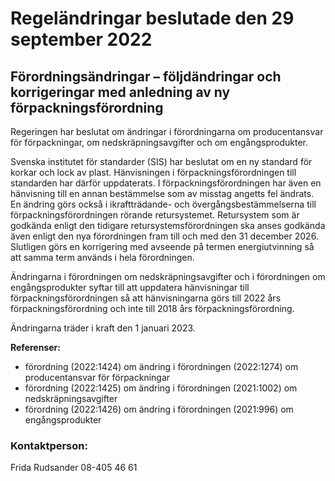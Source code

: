 # Regeländringar beslutade den 29 september 2022

## Förordningsändringar – följdändringar och korrigeringar med anledning av ny förpackningsförordning

Regeringen har beslutat om ändringar i förordningarna om producentansvar för förpackningar, om nedskräpningsavgifter och om engångsprodukter.

Svenska institutet för standarder (SIS) har beslutat om en ny standard för korkar och lock av plast. Hänvisningen i förpackningsförordningen till standarden har därför uppdaterats. I förpackningsförordningen har även en hänvisning till en annan bestämmelse som av misstag angetts fel ändrats. En ändring görs också i ikraftträdande- och övergångsbestämmelserna till förpackningsförordningen rörande retursystemet. Retursystem som är godkända enligt den tidigare retursystemsförordningen ska anses godkända även enligt den nya förordningen fram till och med den 31 december 2026. Slutligen görs en korrigering med avseende på termen energiutvinning så att samma term används i hela förordningen.

Ändringarna i förordningen om nedskräpningsavgifter och i förordningen om engångsprodukter syftar till att uppdatera hänvisningar till förpackningsförordningen så att hänvisningarna görs till 2022 års förpackningsförordning och inte till 2018 års förpackningsförordning.

Ändringarna träder i kraft den 1 januari 2023.

**Referenser:**

* förordning (2022:1424) om ändring i förordningen (2022:1274) om producentansvar för förpackningar
* förordning (2022:1425) om ändring i förordningen (2021:1002) om nedskräpningsavgifter
* förordning (2022:1426) om ändring i förordningen (2021:996) om engångsprodukter

### Kontaktperson:

Frida Rudsander 08-405 46 61

